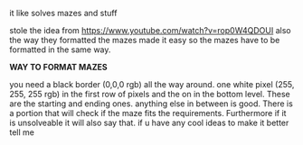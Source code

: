it like solves mazes and stuff

stole the idea from https://www.youtube.com/watch?v=rop0W4QDOUI also the way they formatted the mazes made it easy so the mazes have to be formatted in the same way.

****WAY TO FORMAT MAZES****

you need a black border (0,0,0 rgb) all the way around. one white pixel (255, 255, 255 rgb) in the first row of pixels and the on in the bottom level. These are the starting and ending ones. anything else in between is good. There is a portion that will check if the maze fits the requirements. Furthermore if it is unsolveable it will also say that. if u have any cool ideas to make it better tell me
